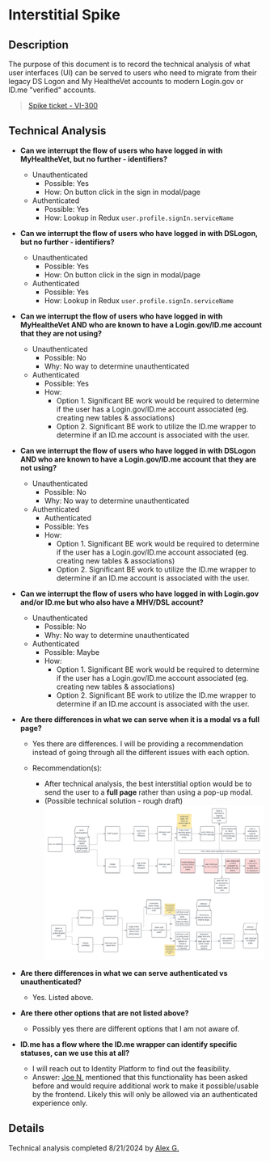 # Interstitial Spike

## Description

The purpose of this document is to record the technical analysis of what user interfaces (UI) can be served to users who need to migrate from their legacy DS Logon and My HealtheVet accounts to modern Login.gov or ID.me "verified" accounts.

> [Spike ticket - VI-300](https://jira.devops.va.gov/browse/VI-300)

## Technical Analysis

- **Can we interrupt the flow of users who have logged in with MyHealtheVet, but no further - identifiers?**

  - Unauthenticated
    - Possible: Yes
    - How: On button click in the sign in modal/page
  - Authenticated
    - Possible: Yes
    - How: Lookup in Redux `user.profile.signIn.serviceName`

- **Can we interrupt the flow of users who have logged in with DSLogon, but no further - identifiers?**

  - Unauthenticated
    - Possible: Yes
    - How: On button click in the sign in modal/page
  - Authenticated
    - Possible: Yes
    - How: Lookup in Redux `user.profile.signIn.serviceName`

- **Can we interrupt the flow of users who have logged in with MyHealtheVet AND who are known to have a Login.gov/ID.me account that they are not using?**

  - Unauthenticated
    - Possible: No
    - Why: No way to determine unauthenticated
  - Authenticated
    - Possible: Yes
    - How:
      - Option 1. Significant BE work would be required to determine if the user has a Login.gov/ID.me account associated (eg. creating new tables & associations)
      - Option 2. Significant BE work to utilize the ID.me wrapper to determine if an ID.me account is associated with the user.

- **Can we interrupt the flow of users who have logged in with DSLogon AND who are known to have a Login.gov/ID.me account that they are not using?**

  - Unauthenticated
    - Possible: No
    - Why: No way to determine unauthenticated
  - Authenticated
    - Authenticated
    - Possible: Yes
    - How:
      - Option 1. Significant BE work would be required to determine if the user has a Login.gov/ID.me account associated (eg. creating new tables & associations)
      - Option 2. Significant BE work to utilize the ID.me wrapper to determine if an ID.me account is associated with the user.

- **Can we interrupt the flow of users who have logged in with Login.gov and/or ID.me but who also have a MHV/DSL account?**

  - Unauthenticated
    - Possible: No
    - Why: No way to determine unauthenticated
  - Authenticated
    - Possible: Maybe
    - How:
      - Option 1. Significant BE work would be required to determine if the user has a Login.gov/ID.me account associated (eg. creating new tables & associations)
      - Option 2. Significant BE work to utilize the ID.me wrapper to determine if an ID.me account is associated with the user.

- **Are there differences in what we can serve when it is a modal vs a full page?**

  - Yes there are differences. I will be providing a recommendation instead of going through all the different issues with each option.

  - Recommendation(s):
    - After technical analysis, the best interstitial option would be to send the user to a **full page** rather than using a pop-up modal.
    - (Possible technical solution - rough draft)
      ![interstitial-logic](./assets/interstitial-logic.png)

- **Are there differences in what we can serve authenticated vs unauthenticated?**

  - Yes. Listed above.

- **Are there other options that are not listed above?**

  - Possibly yes there are different options that I am not aware of.

- **ID.me has a flow where the ID.me wrapper can identify specific statuses, can we use this at all?**
  - I will reach out to Identity Platform to find out the feasibility.
  - Answer: [Joe N.](@joeniquette) mentioned that this functionality has been asked before and would require additional work to make it possible/usable by the frontend. Likely this will only be allowed via an authenticated experience only.

## Details

Technical analysis completed 8/21/2024 by [Alex G.](@asg5704)

